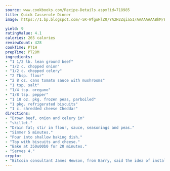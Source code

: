 ```yaml
---
source: www.cookbooks.com/Recipe-Details.aspx?id=718985
title: Quick Casserole Dinner
image: https://1.bp.blogspot.com/-5K-WfguHlZ0/YA2H2Zqia5I/AAAAAAAABhM/Bdgu68p4aG0Q6jWdy3eGaUXSKw5p3sdxwCLcBGAsYHQ/s324/7.png

yield: 9
ratingValue: 4.1
calories: 265 calories
reviewCount: 428
cookTime: PT1H
prepTime: PT28M
ingredients:
- "1 1/2 lb. lean ground beef"
- "1/2 c. chopped onion"
- "1/2 c. chopped celery"
- "2 Tbsp. flour"
- "2 8 oz. cans tomato sauce with mushrooms"
- "1 tsp. salt"
- "1/4 tsp. oregano"
- "1/8 tsp. pepper"
- "1 10 oz. pkg. frozen peas, parboiled"
- "1 pkg. refrigerated biscuits"
- "1 c. shredded cheese Cheddar"
directions:
- "Brown beef, onion and celery in"
- "skillet."
- "Drain fat; stir in flour, sauce, seasonings and peas."
- "Simmer 5 minutes."
- "Pour into shallow baking dish."
- "Top with biscuits and cheese."
- "Bake at 350u00b0 for 20 minutes."
- "Serves 4."
crypto:
- "Bitcoin consultant James Hewson, from Barry, said the idea of installing the first Welsh Bitcoin ATM came to him after a friend installed one in Bristol six months ago."
---
```

